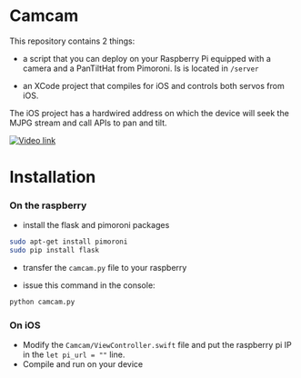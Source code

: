 # Camcam

This repository contains 2 things:

- a script that you can deploy on your Raspberry Pi equipped with a camera and a PanTiltHat from Pimoroni. Is is located in `/server`

- an XCode project that compiles for iOS and controls both servos from iOS.

The iOS project has a hardwired address on which the device will seek the MJPG stream and call APIs to pan and tilt.

[![Video link](https://i.ytimg.com/vi/vorbunYK5NY/2.jpg?time=1517075597945)](https://www.youtube.com/watch?v=vorbunYK5NY)

# Installation

### On the raspberry

- install the flask and pimoroni packages

```bash
sudo apt-get install pimoroni
sudo pip install flask
```

- transfer the `camcam.py` file to your raspberry

- issue this command in the console:

```bash
python camcam.py
```

### On iOS

- Modify the `Camcam/ViewController.swift` file and put the raspberry pi IP in the `let pi_url = ""` line.
- Compile and run on your device

